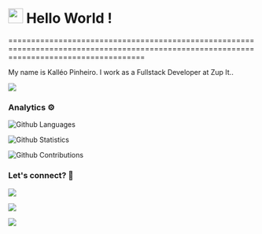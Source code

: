 
<h1><img src="https://emojis.slackmojis.com/emojis/images/1531849430/4246/blob-sunglasses.gif?1531849430" width="30"/> Hello World ! </h1>
==========================================================================================================================================


My name is Kalléo Pinheiro. I work as a Fullstack Developer at Zup It..

![](http://estruyf-github.azurewebsites.net/api/VisitorHit?user=windsonrochazup&repo=windsonrochazup&countColorcountColor)

### Analytics ⚙️

![Github Languages](https://github-readme-stats.vercel.app/api/top-langs/?username=windsonrochazup&layout=compact&count_private=true)

![Github Statistics](https://github-readme-stats.vercel.app/api/?username=windsonrochazup&count_private=true&show_icons=true)

![Github Contributions](https://github-readme-streak-stats.herokuapp.com/?user=windsonrochazup&hide_border=true)

### Let's connect? 🤝

<p align="left">

<a href="https://www.linkedin.com/in/kalleopinheiro/"><img src="https://img.shields.io/badge/-LinkedIn-0077B5?style=flat&logo=Linkedin&logoColor=white"/></a>

<a href="https://twitter.com/KalleoPinheiro"><img src="https://img.shields.io/badge/-Twitter-%231DA1F2?style=flat&logo=twitter&logoColor=white"/></a>

<a href="https://www.instagram.com/kalleo.pinheiro/"><img src="https://img.shields.io/badge/-Instagram-E4405F?style=flat&logo=instagram&logoColor=white"/></a>

</p>